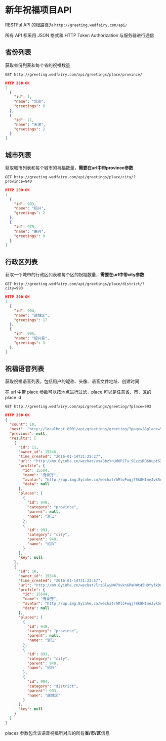 # 新年祝福项目API

RESTFul API 的根路径为 `http://greeting.wedfairy.com/api/`

所有 API 都采用 JSON 格式和 HTTP Token Authorization 与服务器进行通信

## 省份列表

获取省份列表和每个省的祝福数量

```
GET http://greeting.wedfairy.com/api/greetings/place/province/
```
```json
HTTP 200 OK
[
  {
    "id": 1,
    "name": "北京",
    "greetings": 6
  },
  {
    "id": 21,
    "name": "天津",
    "greetings": 2
  }
]
```

## 城市列表

获取城市列表和每个城市的祝福数量，**需要在url中带province参数**

```
GET http://greeting.wedfairy.com/api/greetings/place/city/?province=940
```
```json
HTTP 200 OK
[
  {
    "id": 993,
    "name": "绍兴",
    "greetings": 2
  },
  {
    "id": 979,
    "name": "嘉兴",
    "greetings": 0
  }
]
```

## 行政区列表

获取一个城市的行政区列表和每个区的祝福数量，**需要在url中带city参数**

```
GET http://greeting.wedfairy.com/api/greetings/place/district/?city=993
```
```json
HTTP 200 OK
[
  {
    "id": 994,
    "name": "越城区",
    "greetings": 17
  },
  {
    "id": 995,
    "name": "绍兴县",
    "greetings": 3
  },
]
```

## 祝福语音列表

获取祝福语音列表，包括用户的昵称、头像、语音文件地址、创建时间

在 url 中带 place 参数可以按地点进行过滤，place 可以是任意省、市、区的 place id

```
GET http://greeting.wedfairy.com/api/greetings/greeting/?place=993
```
```json
HTTP 200 OK
{
  "count": 10,
  "next": "http://localhost:8001/api/greetings/greeting/?page=2&place=993",
  "previous": null,
  "results": [
    {
      "id": 11,
      "owner_id": 15546,
      "time_created": "2016-01-14T21:25:27",
      "url": "http://mm.8yinhe.cn/wechat/vxaBbzYnUd0P27u_SCzzsRO60uptS2bR4YtVoN5W3Rh6_-P9wz1OjezzpcRI_vPP.mp3",
      "profile": {
        "id": 15504,
        "name": "鬼骨孖",
        "avatar": "http://up.img.8yinhe.cn/wechat/hMloFwqj78k8H1neJvk5nI2WgUPKvHgkdDgbBLZLsUSCDt4xP08x5uG_U6Z7G9GC",
        "data": null
      },
      "places": [
        {
          "id": 940,
          "category": "province",
          "parent": null,
          "name": "浙江"
        },
        {
          "id": 993,
          "category": "city",
          "parent": 940,
          "name": "绍兴"
        }
      ],
      "key": null
    },
    {
      "id": 10,
      "owner_id": 15546,
      "time_created": "2016-01-14T21:22:57",
      "url": "http://mm.8yinhe.cn/wechat/lrsGlwyNW7Xvkn6PaHWt45H0YyfkDqrps5tck6u5lEtcKNnQ9xi2HQ1QP_4-UOnI.mp3",
      "profile": {
        "id": 15504,
        "name": "鬼骨孖",
        "avatar": "http://up.img.8yinhe.cn/wechat/hMloFwqj78k8H1neJvk5nI2WgUPKvHgkdDgbBLZLsUSCDt4xP08x5uG_U6Z7G9GC",
        "data": null
      },
      "places": [
        {
          "id": 940,
          "category": "province",
          "parent": null,
          "name": "浙江"
        },
        {
          "id": 993,
          "category": "city",
          "parent": 940,
          "name": "绍兴"
        },
        {
          "id": 994,
          "category": "district",
          "parent": 993,
          "name": "越城区"
        }
      ],
      "key": null
    }
  ]
}
```

places 参数包含该语音祝福所对应的所有**省/市/区**信息
